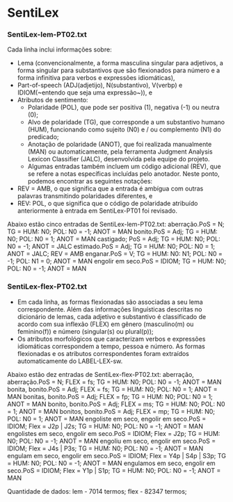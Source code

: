 # SentiLex

### SentiLex-lem-PT02.txt
Cada linha inclui informações sobre:
- Lema (convencionalmente, a forma masculina singular para adjetivos, a forma singular para substantivos que são flexionados para número e a forma infinitiva 
  para verbos e expressões idiomáticas),
- Part-of-speech (ADJ(adjetijo), N(substantivo), V(verbp) e IDIOM(~entendo que seja uma expressão~)), e
- Atributos de sentimento:
  * Polaridade (POL), que pode ser positiva (1), negativa (-1) ou neutra (0);
  * Alvo de polaridade (TG), que corresponde a um substantivo humano (HUM), funcionando como sujeito (N0) e / ou complemento (N1) do predicado;
  * Anotação de polaridade (ANOT), que foi realizada manualmente (MAN) ou automaticamente, pela ferramenta Judgment Analysis Lexicon Classifier (JALC), 
    desenvolvida pela equipe do projeto.
  * Algumas entradas também incluem um código adicional (REV), que se refere a notas específicas incluídas pelo anotador. Neste ponto, podemos encontrar as 
    seguintes notações:
- REV = AMB, o que significa que a entrada é ambígua com outras palavras transmitindo polaridades diferentes, e
- REV: POL, o que significa que o código de polaridade atribuído anteriormente à entrada em SentiLex-PT01 foi revisado.

Abaixo estão cinco entradas de SentiLex-lem-PT02.txt:
	aberração.PoS = N; TG = HUM: N0; POL: N0 = -1; ANOT = MAN
	bonito.PoS = Adj; TG = HUM: N0; POL: N0 = 1; ANOT = MAN
	castigado; PoS = Adj; TG = HUM: N0; POL: N0 = -1; ANOT = JALC
	estimado.PoS = Adj; TG = HUM: N0; POL: N0 = 1; ANOT = JALC; REV = AMB
	enganar.PoS = V; TG = HUM: N0: N1; POL: N0 = -1; POL: N1 = 0; ANOT = MAN
	engolir em seco.PoS = IDIOM; TG = HUM: N0; POL: N0 = -1; ANOT = MAN

### SentiLex-flex-PT02.txt
- Em cada linha, as formas flexionadas são associadas a seu lema correspondente. Além das informações linguísticas descritas no dicionário de lemas, cada 
  adjetivo e substantivo é classificado de acordo com sua inflexão (FLEX) em gênero (masculino(m) ou feminino(f)) e número (singular(s) ou plural(p)); 
- Os atributos morfológicos que caracterizam verbos e expressões idiomáticas correspondem a tempo, pessoa e número. As formas flexionadas e os atributos 
  correspondentes foram extraídos automaticamente do LABEL-LEX-sw.

Abaixo estão dez entradas de SentiLex-flex-PT02.txt:
	aberração, aberração.PoS = N; FLEX = fs; TG = HUM: N0; POL: N0 = -1; ANOT = MAN
	bonita, bonito.PoS = Adj; FLEX = fs; TG = HUM: N0; POL: N0 = 1; ANOT = MAN
	bonitas, bonito.PoS = Adj; FLEX = fp; TG = HUM: N0; POL: N0 = 1; ANOT = MAN
	bonito, bonito.PoS = Adj; FLEX = ms; TG = HUM: N0; POL: N0 = 1; ANOT = MAN
	bonitos, bonito.PoS = Adj; FLEX = mp; TG = HUM: N0; POL: N0 = 1; ANOT = MAN
	engoliste em seco, engolir em seco.PoS = IDIOM; Flex = J2p | J2s; TG = HUM: N0; POL: N0 = -1; ANOT = MAN
	engolistes em seco, engolir em seco.PoS = IDIOM; Flex = J2p; TG = HUM: N0; POL: N0 = -1; ANOT = MAN
	engoliu em seco, engolir em seco.PoS = IDIOM; Flex = J4s | P3s; TG = HUM: N0; POL: N0 = -1; ANOT = MAN
	engulam em seco, engolir em seco.PoS = IDIOM; Flex = Y4p | S4p | S3p; TG = HUM: N0; POL: N0 = -1; ANOT = MAN
	engulamos em seco, engolir em seco.PoS = IDIOM; Flex = Y1p | S1p; TG = HUM: N0; POL: N0 = -1; ANOT = MAN

Quantidade de dados: lem - 7014 termos; flex - 82347 termos;
